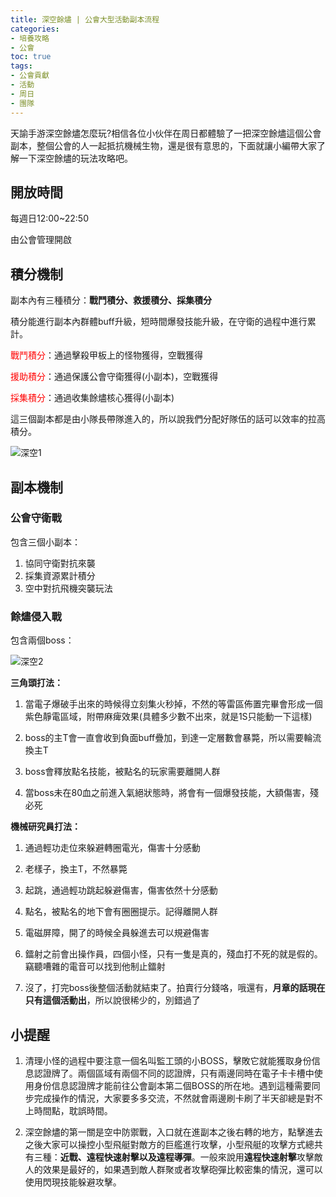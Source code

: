```yaml
---
title: 深空餘燼 | 公會大型活動副本流程
categories: 
- 培養攻略
- 公會
toc: true
tags:
- 公會貢獻
- 活動
- 周日
- 團隊
---
```


天諭手游深空餘燼怎麼玩?相信各位小伙伴在周日都體驗了一把深空餘燼這個公會副本，整個公會的人一起抵抗機械生物，還是很有意思的，下面就讓小編帶大家了解一下深空餘燼的玩法攻略吧。<!--more-->

## 開放時間

每週日12:00~22:50

由公會管理開啟

## 積分機制

副本內有三種積分：**戰鬥積分、救援積分、採集積分**

積分能進行副本內群體buff升級，短時間爆發技能升級，在守衛的過程中進行累計。

<font color="red">戰鬥積分</font>：通過擊殺甲板上的怪物獲得，空戰獲得

<font color="red">援助積分</font>：通過保護公會守衛獲得(小副本)，空戰獲得

<font color="red">採集積分</font>：通過收集餘燼核心獲得(小副本)

這三個副本都是由小隊長帶隊進入的，所以說我們分配好隊伍的話可以效率的拉高積分。

![深空1](http://i.17173cdn.com/2fhnvk/YWxqaGBf/cms3/HhrLtgbpbgCrpxn.jpg!a-3-540x.jpg)

## 副本機制

### 公會守衛戰

包含三個小副本：

1. 協同守衛對抗來襲
2. 採集資源累計積分
3. 空中對抗飛機突襲玩法

### 餘燼侵入戰

包含兩個boss：

![深空2](http://i.17173cdn.com/2fhnvk/YWxqaGBf/cms3/eKtTEzbpbgCrpwg.jpg!a-3-540x.jpg)

**三角頭打法：**

1. 當電子爆破手出來的時候得立刻集火秒掉，不然的等雷區佈置完畢會形成一個紫色靜電區域，附帶麻痺效果(具體多少數不出來，就是1S只能動一下這樣)

2. boss的主T會一直會收到負面buff疊加，到達一定層數會暴斃，所以需要輪流換主T

3. boss會釋放點名技能，被點名的玩家需要離開人群

4. 當boss未在80血之前進入氣絕狀態時，將會有一個爆發技能，大額傷害，殘必死

**機械研究員打法：**

1. 通過輕功走位來躲避轉圈電光，傷害十分感動

2. 老樣子，換主T，不然暴斃

3. 起跳，通過輕功跳起躲避傷害，傷害依然十分感動

4. 點名，被點名的地下會有圈圈提示。記得離開人群

5. 電磁屏障，開了的時候全員躲進去可以規避傷害

6. 鐳射之前會出操作員，四個小怪，只有一隻是真的，殘血打不死的就是假的。竊聽嘈雜的電音可以找到他制止鐳射

7. 沒了，打完boss後整個活動就結束了。拍賣行分錢咯，哦還有，**月章的話現在只有這個活動出**，所以說很稀少的，別錯過了

## 小提醒

1. 清理小怪的過程中要注意一個名叫監工頭的小BOSS，擊敗它就能獲取身份信息認證牌了。兩個區域有兩個不同的認證牌，只有兩邊同時在電子卡卡槽中使用身份信息認證牌才能前往公會副本第二個BOSS的所在地。遇到這種需要同步完成操作的情況，大家要多多交流，不然就會兩邊刷卡刷了半天卻總是對不上時間點，耽誤時間。

2. 深空餘燼的第一關是空中防禦戰，入口就在進副本之後右轉的地方，點擊進去之後大家可以操控小型飛艇對敵方的巨艦進行攻擊，小型飛艇的攻擊方式總共有三種：**近戰、遠程快速射擊以及遠程導彈**。一般來說用**遠程快速射擊**攻擊敵人的效果是最好的，如果遇到敵人群聚或者攻擊砲彈比較密集的情況，還可以使用閃現技能躲避攻擊。